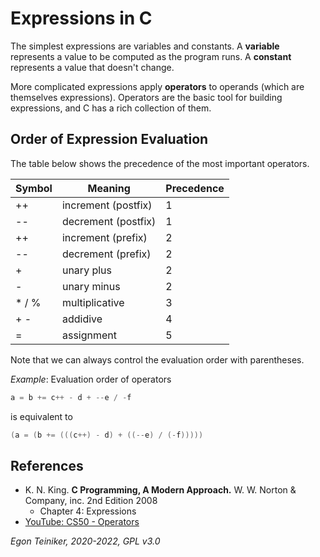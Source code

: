 # Expressions in C

The simplest expressions are variables and constants.
A **variable** represents a value to be computed as the program runs. 
A **constant** represents a value that doesn't change.

More complicated expressions apply **operators** to operands (which are themselves expressions).
Operators are the basic tool for building expressions, and C has a rich collection of them.

## Order of Expression Evaluation

The table below shows the precedence of the most important operators.

| Symbol | Meaning             | Precedence |
|--------|---------------------|------------|
| ++     | increment (postfix) | 1          |
| --     | decrement (postfix) | 1          |  
| ++     | increment (prefix)  | 2          |
| --     | decrement (prefix)  | 2          |
| +      | unary plus          | 2          | 
| -      | unary minus         | 2          | 
| * / %  | multiplicative      | 3          | 
| + -    | addidive            | 4          |
| =      | assignment          | 5          |

Note that we can always control the evaluation order with parentheses.

_Example_: Evaluation order of operators
```C
a = b += c++ - d + --e / -f
```
is equivalent to
```C
(a = (b += (((c++) - d) + ((--e) / (-f)))))
```


## References
* K. N. King. **C Programming, A Modern Approach.** W. W. Norton & Company, inc. 2nd Edition 2008
  * Chapter 4: Expressions
* [YouTube: CS50 - Operators](https://youtu.be/f1xZf4iJDWE)  
 
*Egon Teiniker, 2020-2022, GPL v3.0* 
